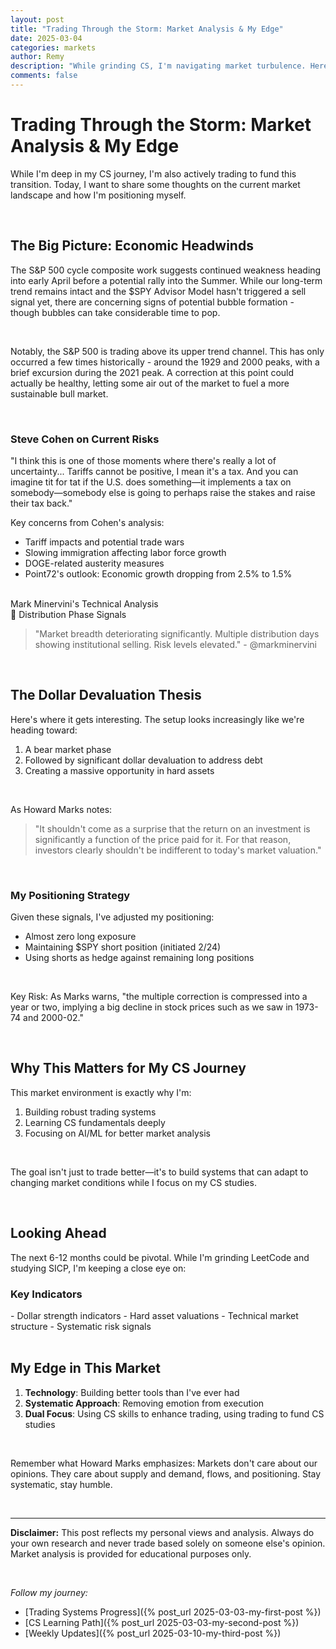 ```yaml
---
layout: post
title: "Trading Through the Storm: Market Analysis & My Edge"
date: 2025-03-04
categories: markets 
author: Remy
description: "While grinding CS, I'm navigating market turbulence. Here's my analysis of current market conditions and how I'm maintaining my edge."
comments: false
---
```


# Trading Through the Storm: Market Analysis & My Edge

While I'm deep in my CS journey, I'm also actively trading to fund this transition. Today, I want to share some thoughts on the current market landscape and how I'm positioning myself.

<br>

## The Big Picture: Economic Headwinds

The S&P 500 cycle composite work suggests continued weakness heading into early April before a potential rally into the Summer. While our long-term trend remains intact and the $SPY Advisor Model hasn't triggered a sell signal yet, there are concerning signs of potential bubble formation - though bubbles can take considerable time to pop.

<br>

Notably, the S&P 500 is trading above its upper trend channel. This has only occurred a few times historically - around the 1929 and 2000 peaks, with a brief excursion during the 2021 peak. A correction at this point could actually be healthy, letting some air out of the market to fuel a more sustainable bull market.

<br>

<div class="warning-box">
<h3>Steve Cohen on Current Risks</h3>
<p>"I think this is one of those moments where there's really a lot of uncertainty... Tariffs cannot be positive, I mean it's a tax. And you can imagine tit for tat if the U.S. does something—it implements a tax on somebody—somebody else is going to perhaps raise the stakes and raise their tax back."</p>
</div>

Key concerns from Cohen's analysis:
- Tariff impacts and potential trade wars
- Slowing immigration affecting labor force growth
- DOGE-related austerity measures
- Point72's outlook: Economic growth dropping from 2.5% to 1.5%

<br>

<div class="market-indicator">
  <div class="indicator-label">Mark Minervini's Technical Analysis</div>
  <div class="indicator-value">🚨 Distribution Phase Signals</div>
</div>

<div class="custom-container">
<blockquote class="twitter-quote">
"Market breadth deteriorating significantly. Multiple distribution days showing institutional selling. Risk levels elevated." - @markminervini
</blockquote>
</div>

<br>

## The Dollar Devaluation Thesis

Here's where it gets interesting. The setup looks increasingly like we're heading toward:

1. A bear market phase
2. Followed by significant dollar devaluation to address debt
3. Creating a massive opportunity in hard assets

<br>

As Howard Marks notes:
> "It shouldn't come as a surprise that the return on an investment is significantly a function of the price paid for it. For that reason, investors clearly shouldn't be indifferent to today's market valuation."

<br>

### My Positioning Strategy

Given these signals, I've adjusted my positioning:
- Almost zero long exposure
- Maintaining $SPY short position (initiated 2/24)
- Using shorts as hedge against remaining long positions

<br>

<div class="warning-box">
<p>Key Risk: As Marks warns, "the multiple correction is compressed into a year or two, implying a big decline in stock prices such as we saw in 1973-74 and 2000-02."</p>
</div>

<br>

## Why This Matters for My CS Journey

This market environment is exactly why I'm:

1. Building robust trading systems
2. Learning CS fundamentals deeply
3. Focusing on AI/ML for better market analysis

<br>

The goal isn't just to trade better—it's to build systems that can adapt to changing market conditions while I focus on my CS studies.

<br>

## Looking Ahead

The next 6-12 months could be pivotal. While I'm grinding LeetCode and studying SICP, I'm keeping a close eye on:

<div class="analysis-section">
<h3>Key Indicators</h3>
- Dollar strength indicators
- Hard asset valuations
- Technical market structure
- Systematic risk signals
</div>

<br>

## My Edge in This Market

1. **Technology**: Building better tools than I've ever had
2. **Systematic Approach**: Removing emotion from execution
3. **Dual Focus**: Using CS skills to enhance trading, using trading to fund CS studies

<br>

Remember what Howard Marks emphasizes: Markets don't care about our opinions. They care about supply and demand, flows, and positioning. Stay systematic, stay humble.

<br>

---

<div class="warning-box">
<p><strong>Disclaimer:</strong> This post reflects my personal views and analysis. Always do your own research and never trade based solely on someone else's opinion. Market analysis is provided for educational purposes only.</p>
</div>

<br>

_Follow my journey:_
- [Trading Systems Progress]({% post_url 2025-03-03-my-first-post %})
- [CS Learning Path]({% post_url 2025-03-03-my-second-post %})
- [Weekly Updates]({% post_url 2025-03-10-my-third-post %})